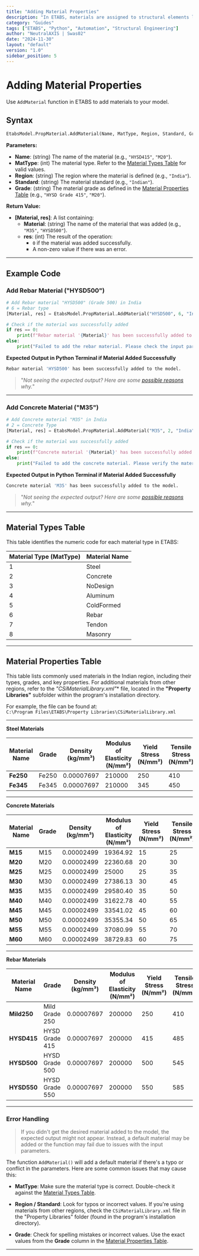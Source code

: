```yaml
---
title: "Adding Material Properties"
description: "In ETABS, materials are assigned to structural elements like beams, columns, slabs, and foundations. The `AddMaterial` function allows you to add a new material to the model by specifying its name, type, region, standard, and grade."
category: "Guides"
tags: ["ETABS", "Python", "Automation", "Structural Engineering"]
author: "NeutralAXIS | Swas02"
date: "2024-11-30"
layout: "default"
version: "1.0"
sidebar_position: 5
---
```


# **Adding Material Properties**

Use `AddMaterial` function in ETABS to add materials to your model.

## **Syntax**

```python
EtabsModel.PropMaterial.AddMaterial(Name, MatType, Region, Standard, Grade)
```
**Parameters:**
- **Name**: (string) The name of the material (e.g., `"HYSD415"`, `"M20"`).
- **MatType**: (int) The material type. Refer to the [Material Types Table](#material-types-table) for valid values.
- **Region**: (string) The region where the material is defined (e.g., `"India"`).
- **Standard**: (string) The material standard (e.g., `"Indian"`).
- **Grade**: (string) The material grade as defined in the [Material Properties Table](#material-properties-table) (e.g., `"HYSD Grade 415"`, `"M20"`).

**Return Value:**
- **[Material, res]**: A list containing:
  - **Material**: (string) The name of the material that was added (e.g., `"M35"`, `"HYSD500"`).
  - **res**: (int) The result of the operation:
    - `0` if the material was added successfully.
    - A non-zero value if there was an error.


---

## **Example Code**

### **Add Rebar Material ("HYSD500")**

```python
# Add Rebar material "HYSD500" (Grade 500) in India
# 6 = Rebar type
[Material, res] = EtabsModel.PropMaterial.AddMaterial("HYSD500", 6, "India", "Indian", "HYSD Grade 500") 

# Check if the material was successfully added
if res == 0:
    print(f"Rebar material '{Material}' has been successfully added to the model.")
else:
    print("Failed to add the rebar material. Please check the input parameters or model setup.")
```

**Expected Output in Python Terminal if Material Added Successfully**

```bash
Rebar material 'HYSD500' has been successfully added to the model.
```
> "_Not seeing the expected output? Here are some [possible reasons](#error-handling) why._"

---

### **Add Concrete Material ("M35")**

```python
# Add Concrete material "M35" in India
# 2 = Concrete Type
[Material, res] = EtabsModel.PropMaterial.AddMaterial("M35", 2, "India", "Indian", "M35")  

# Check if the material was successfully added
if res == 0:
    print(f"Concrete material '{Material}' has been successfully added to the model.")
else:
    print("Failed to add the concrete material. Please verify the material properties or model configuration.")
```

**Expected Output in Python Terminal if Material Added Successfully**

```bash
Concrete material 'M35' has been successfully added to the model.
```

> "_Not seeing the expected output? Here are some [possible reasons](#error-handling) why._"

---


## **Material Types Table**
This table identifies the numeric code for each material type in ETABS:

| **Material Type (MatType)** | **Material Name** |
|----------------------------|-------------------|
| 1                          | Steel             |
| 2                          | Concrete          |
| 3                          | NoDesign          |
| 4                          | Aluminum          |
| 5                          | ColdFormed        |
| 6                          | Rebar             |
| 7                          | Tendon            |
| 8                          | Masonry           |

---

## **Material Properties Table**
This table lists commonly used materials in the Indian region, including their types, grades, and key properties. For additional materials from other regions, refer to the **"CSiMaterialLibrary*.xml"** file, located in the **"Property Libraries"** subfolder within the program's installation directory. 

For example, the file can be found at:  
`C:\Program Files\ETABS\Property Libraries\CSiMaterialLibrary.xml`

---

**Steel Materials**

| **Material Name** | **Grade** | **Density** (kg/mm³) | **Modulus of Elasticity** (N/mm²) | **Yield Stress** (N/mm²) | **Tensile Stress** (N/mm²) | **Is Default** |
|-------------------|-----------|----------------------|----------------------------------|--------------------------|----------------------------|----------------|
| **Fe250**         | Fe250     | 0.00007697           | 210000                           | 250                      | 410                        | No             |
| **Fe345**         | Fe345     | 0.00007697           | 210000                           | 345                      | 450                        | Yes            |

---

**Concrete Materials**

| **Material Name** | **Grade** | **Density** (kg/mm³) | **Modulus of Elasticity** (N/mm²) | **Yield Stress** (N/mm²) | **Tensile Stress** (N/mm²) | **Is Default** |
|-------------------|-----------|----------------------|----------------------------------|--------------------------|----------------------------|----------------|
| **M15**           | M15       | 0.00002499           | 19364.92                         | 15                       | 25                         | No             |
| **M20**           | M20       | 0.00002499           | 22360.68                         | 20                       | 30                         | Yes            |
| **M25**           | M25       | 0.00002499           | 25000                            | 25                       | 35                         | No             |
| **M30**           | M30       | 0.00002499           | 27386.13                         | 30                       | 45                         | Yes            |
| **M35**           | M35       | 0.00002499           | 29580.40                         | 35                       | 50                         | No             |
| **M40**           | M40       | 0.00002499           | 31622.78                         | 40                       | 55                         | No             |
| **M45**           | M45       | 0.00002499           | 33541.02                         | 45                       | 60                         | No             |
| **M50**           | M50       | 0.00002499           | 35355.34                         | 50                       | 65                         | No             |
| **M55**           | M55       | 0.00002499           | 37080.99                         | 55                       | 70                         | No             |
| **M60**           | M60       | 0.00002499           | 38729.83                         | 60                       | 75                         | No             |

---

**Rebar Materials**

| **Material Name** | **Grade**     | **Density** (kg/mm³) | **Modulus of Elasticity** (N/mm²) | **Yield Stress** (N/mm²) | **Tensile Stress** (N/mm²) | **Is Default** |
|-------------------|---------------|----------------------|----------------------------------|--------------------------|----------------------------|----------------|
| **Mild250**       | Mild Grade 250| 0.00007697           | 200000                           | 250                      | 410                        | No             |
| **HYSD415**       | HYSD Grade 415| 0.00007697           | 200000                           | 415                      | 485                        | Yes            |
| **HYSD500**       | HYSD Grade 500| 0.00007697           | 200000                           | 500                      | 545                        | No             |
| **HYSD550**       | HYSD Grade 550| 0.00007697           | 200000                           | 550                      | 585                        | No             |


---

### **Error Handling**

> If you didn't get the desired material added to the model, the expected output might not appear. Instead, a default material may be added or the function may fail due to issues with the input parameters.

The function `AddMaterial()` will add a default material if there's a typo or conflict in the parameters. Here are some common issues that may cause this:

- **MatType**: Make sure the material type is correct. Double-check it against the [Material Types Table](#material-types-table).

- **Region / Standard**: Look for typos or incorrect values. If you're using materials from other regions, check the `CSiMaterialLibrary.xml` file in the "Property Libraries" folder (found in the program's installation directory).

- **Grade**: Check for spelling mistakes or incorrect values. Use the exact values from the **Grade** column in the [Material Properties Table](#material-properties-table).

---
